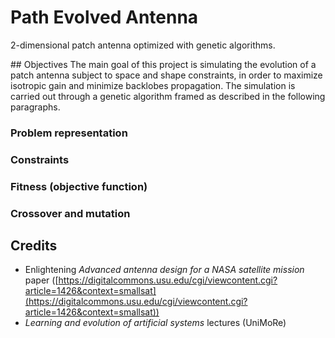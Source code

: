 # Path Evolved Antenna
2-dimensional patch antenna optimized with genetic algorithms.

## Objectives
The main goal of this project is simulating the evolution of a patch antenna subject to space and shape constraints, in order to maximize isotropic gain and minimize backlobes propagation. The simulation is carried out through a genetic algorithm framed as described in the following paragraphs.

### Problem representation

### Constraints

### Fitness (objective function)

### Crossover and mutation

## Credits
 - Enlightening _Advanced antenna design for a NASA satellite mission_ paper ([https://digitalcommons.usu.edu/cgi/viewcontent.cgi?article=1426&context=smallsat](https://digitalcommons.usu.edu/cgi/viewcontent.cgi?article=1426&context=smallsat))
 - _Learning and evolution of artificial systems_ lectures (UniMoRe)